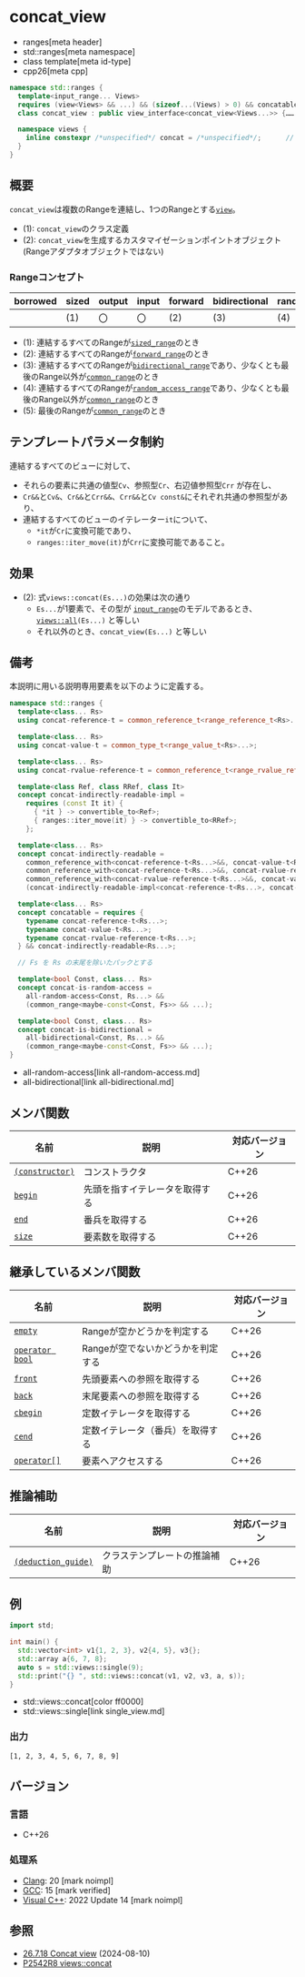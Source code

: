 # concat_view
* ranges[meta header]
* std::ranges[meta namespace]
* class template[meta id-type]
* cpp26[meta cpp]

```cpp
namespace std::ranges {
  template<input_range... Views>
  requires (view<Views> && ...) && (sizeof...(Views) > 0) && concatable<Views...>
  class concat_view : public view_interface<concat_view<Views...>> {…… }; // (1)

  namespace views {
    inline constexpr /*unspecified*/ concat = /*unspecified*/;      // (2)
  }
}
```

## 概要

`concat_view`は複数のRangeを連結し、1つのRangeとする[`view`](view.md)。

- (1): `concat_view`のクラス定義
- (2): `concat_view`を生成するカスタマイゼーションポイントオブジェクト(Rangeアダプタオブジェクトではない)

### Rangeコンセプト

| borrowed | sized | output | input | forward | bidirectional | random_access | contiguous | common | viewable | view |
|----------|-------|--------|-------|---------|---------------|---------------|------------|--------|----------|------|
|          | (1)   | 〇     | 〇    | (2)     | (3)           | (4)           |            | (5)    | ○       | ○   |

- (1): 連結するすべてのRangeが[`sized_range`](sized_range.md)のとき
- (2): 連結するすべてのRangeが[`forward_range`](forward_range.md)のとき
- (3): 連結するすべてのRangeが[`bidirectional_range`](bidirectional_range.md)であり、少なくとも最後のRange以外が[`common_range`](common_range.md)のとき
- (4): 連結するすべてのRangeが[`random_access_range`](random_access_range.md)であり、少なくとも最後のRange以外が[`common_range`](common_range.md)のとき
- (5): 最後のRangeが[`common_range`](common_range.md)のとき

## テンプレートパラメータ制約

連結するすべてのビューに対して、

- それらの要素に共通の値型`Cv`、参照型`Cr`、右辺値参照型`Crr` が存在し、
- `Cr&&`と`Cv&`、`Cr&&`と`Crr&&`、`Crr&&`と`Cv const&`にそれぞれ共通の参照型があり、
- 連結するすべてのビューのイテレーター`it`について、
    - `*it`が`Cr`に変換可能であり、
    - `ranges::iter_move(it)`が`Crr`に変換可能であること。

## 効果

- (2): 式`views::concat(Es...)`の効果は次の通り
    - `Es...`が1要素で、その型が [`input_range`](input_range.md)のモデルであるとき、[`views::all`](all.md)`(Es...)` と等しい
    - それ以外のとき、`concat_view(Es...)` と等しい

## 備考

本説明に用いる説明専用要素を以下のように定義する。

```cpp
namespace std::ranges {
  template<class... Rs>
  using concat-reference-t = common_reference_t<range_reference_t<Rs>...>;

  template<class... Rs>
  using concat-value-t = common_type_t<range_value_t<Rs>...>;

  template<class... Rs>
  using concat-rvalue-reference-t = common_reference_t<range_rvalue_reference_t<Rs>...>;

  template<class Ref, class RRef, class It>
  concept concat-indirectly-readable-impl =
    requires (const It it) {
      { *it } -> convertible_to<Ref>;
      { ranges::iter_move(it) } -> convertible_to<RRef>;
    };

  template<class... Rs>
  concept concat-indirectly-readable =
    common_reference_with<concat-reference-t<Rs...>&&, concat-value-t<Rs...>&> &&
    common_reference_with<concat-reference-t<Rs...>&&, concat-rvalue-reference-t<Rs...>&&> &&
    common_reference_with<concat-rvalue-reference-t<Rs...>&&, concat-value-t<Rs...> const&> &&
    (concat-indirectly-readable-impl<concat-reference-t<Rs...>, concat-rvalue-reference-t<Rs...>, iterator_t<Rs>> && ...);

  template<class... Rs>
  concept concatable = requires {
    typename concat-reference-t<Rs...>;
    typename concat-value-t<Rs...>;
    typename concat-rvalue-reference-t<Rs...>;
  } && concat-indirectly-readable<Rs...>;

  // Fs を Rs の末尾を除いたパックとする

  template<bool Const, class... Rs>
  concept concat-is-random-access =
    all-random-access<Const, Rs...> &&
    (common_range<maybe-const<Const, Fs>> && ...);

  template<bool Const, class... Rs>
  concept concat-is-bidirectional =
    all-bidirectional<Const, Rs...> &&
    (common_range<maybe-const<Const, Fs>> && ...);
}
```
* all-random-access[link all-random-access.md]
* all-bidirectional[link all-bidirectional.md]


## メンバ関数

| 名前                                             | 説明                             | 対応バージョン |
|--------------------------------------------------|----------------------------------|----------------|
| [`(constructor)`](concat_view/op_constructor.md)  | コンストラクタ                   | C++26          |
| [`begin`](concat_view/begin.md)                   | 先頭を指すイテレータを取得する   | C++26          |
| [`end`](concat_view/end.md)                       | 番兵を取得する                   | C++26          |
| [`size`](concat_view/size.md)                     | 要素数を取得する                 | C++26          |

## 継承しているメンバ関数

| 名前                                         | 説明                              | 対応バージョン |
|----------------------------------------------|-----------------------------------|----------------|
| [`empty`](view_interface/empty.md)           | Rangeが空かどうかを判定する       | C++26          |
| [`operator bool`](view_interface/op_bool.md) | Rangeが空でないかどうかを判定する | C++26          |
| [`front`](view_interface/front.md)           | 先頭要素への参照を取得する        | C++26          |
| [`back`](view_interface/back.md)             | 末尾要素への参照を取得する        | C++26          |
| [`cbegin`](view_interface/cbegin.md)         | 定数イテレータを取得する          | C++26          |
| [`cend`](view_interface/cend.md)             | 定数イテレータ（番兵）を取得する  | C++26          |
| [`operator[]`](view_interface/op_at.md)      | 要素へアクセスする                | C++26          |

## 推論補助

| 名前                                                  | 説明                         | 対応バージョン |
|-------------------------------------------------------|------------------------------|----------------|
| [`(deduction_guide)`](concat_view/op_deduction_guide.md) | クラステンプレートの推論補助 | C++26          |

## 例
```cpp example
import std;

int main() {
  std::vector<int> v1{1, 2, 3}, v2{4, 5}, v3{};
  std::array a{6, 7, 8};
  auto s = std::views::single(9);
  std::print("{} ", std::views::concat(v1, v2, v3, a, s));
}
```
* std::views::concat[color ff0000]
* std::views::single[link single_view.md]

### 出力
```
[1, 2, 3, 4, 5, 6, 7, 8, 9]
```

## バージョン
### 言語
- C++26

### 処理系
- [Clang](/implementation.md#clang): 20 [mark noimpl]
- [GCC](/implementation.md#gcc): 15 [mark verified]
- [Visual C++](/implementation.md#visual_cpp): 2022 Update 14 [mark noimpl]

## 参照
- [26.7.18 Concat view](https://timsong-cpp.github.io/cppwp/range.concat) (2024-08-10)
- [P2542R8 views::concat](https://open-std.org/jtc1/sc22/wg21/docs/papers/2024/p2542r8.html)
